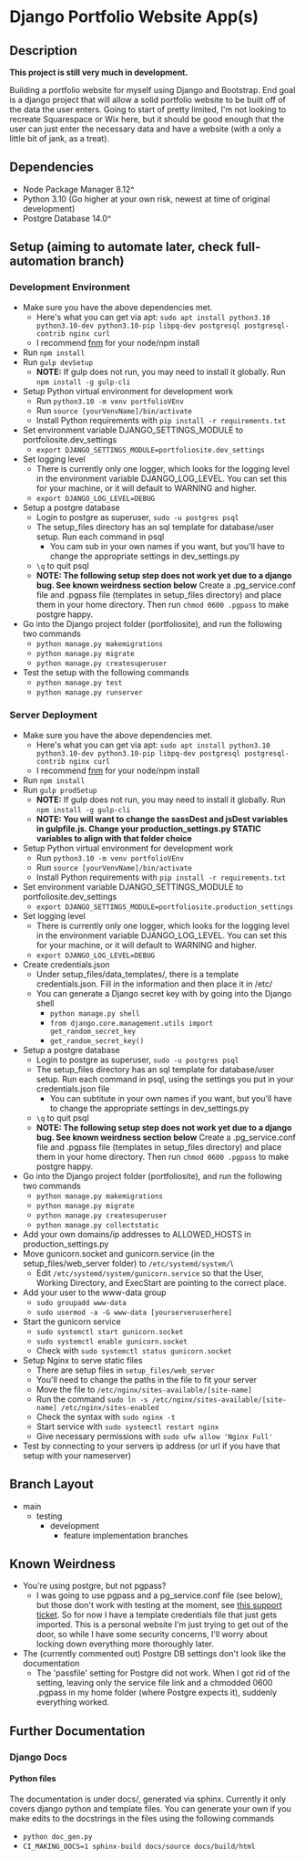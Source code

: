 # Django Portfolio Website App(s)

## Description

**This project is still very much in development.**

Building a portfolio website for myself using Django and Bootstrap. End goal is a django project that will allow a solid portfolio website to be built off of the data the user enters. Going to start of pretty limited, I'm not looking to recreate Squarespace or Wix here, but it should be good enough that the user can just enter the necessary data and have a website (with a only a little bit of jank, as a treat).

## Dependencies

- Node Package Manager 8.12^
- Python 3.10 (Go higher at your own risk, newest at time of original development)
- Postgre Database 14.0^

## Setup (aiming to automate later, check full-automation branch)

### Development Environment

- Make sure you have the above dependencies met.
  - Here's what you can get via apt: `sudo apt install python3.10 python3.10-dev python3.10-pip libpq-dev postgresql postgresql-contrib nginx curl`
  - I recommend [fnm](https://github.com/Schniz/fnm#using-a-script-macoslinux) for your node/npm install
- Run `npm install`
- Run `gulp devSetup`
  - **NOTE:** If gulp does not run, you may need to install it globally. Run `npm install -g gulp-cli`
- Setup Python virtual environment for development work
  - Run `python3.10 -m venv portfolioVEnv`
  - Run `source [yourVenvName]/bin/activate`
  - Install Python requirements with `pip install -r requirements.txt`
- Set environment variable DJANGO_SETTINGS_MODULE to portfoliosite.dev_settings
  - `export DJANGO_SETTINGS_MODULE=portfoliosite.dev_settings`
- Set logging level
  - There is currently only one logger, which looks for the logging level in the environment variable
  DJANGO_LOG_LEVEL. You can set this for your machine, or it will default to WARNING and higher.
  - `export DJANGO_LOG_LEVEL=DEBUG`
- Setup a postgre database
  - Login to postgre as superuser, `sudo -u postgres psql`
  - The setup_files directory has an sql template for database/user setup. Run each command in psql
    - You cam sub in your own names if you want, but you'll have to change the appropriate settings in dev_settings.py
  - `\q` to quit psql
  - **NOTE: The following setup step does not work yet due to a django bug. See known weirdness section below**  Create a .pg_service.conf file and .pgpass file (templates in setup_files directory) and place them in your home directory. Then run `chmod 0600 .pgpass` to make postgre happy.
- Go into the Django project folder (portfoliosite), and run the following two commands
  - `python manage.py makemigrations`
  - `python manage.py migrate`
  - `python manage.py createsuperuser`
- Test the setup with the following commands
  - `python manage.py test`
  - `python manage.py runserver`

### Server Deployment

- Make sure you have the above dependencies met.
  - Here's what you can get via apt: `sudo apt install python3.10 python3.10-dev python3.10-pip libpq-dev postgresql postgresql-contrib nginx curl`
  - I recommend [fnm](https://github.com/Schniz/fnm#using-a-script-macoslinux) for your node/npm install
- Run `npm install`
- Run `gulp prodSetup`
  - **NOTE:** If gulp does not run, you may need to install it globally. Run `npm install -g gulp-cli`
  - **NOTE: You will want to change the sassDest and jsDest variables in gulpfile.js. Change your production_settings.py STATIC variables to align with that folder choice**
- Setup Python virtual environment for development work
  - Run `python3.10 -m venv portfolioVEnv`
  - Run `source [yourVenvName]/bin/activate`
  - Install Python requirements with `pip install -r requirements.txt`
- Set environment variable DJANGO_SETTINGS_MODULE to portfoliosite.dev_settings
  - `export DJANGO_SETTINGS_MODULE=portfoliosite.production_settings`
- Set logging level
  - There is currently only one logger, which looks for the logging level in the environment variable
  DJANGO_LOG_LEVEL. You can set this for your machine, or it will default to WARNING and higher.
  - `export DJANGO_LOG_LEVEL=DEBUG`
- Create credentials.json
  - Under setup_files/data_templates/, there is a template credentials.json. Fill in the information
  and then place it in /etc/
  - You can generate a Django secret key with by going into the Django shell
    - `python manage.py shell`
    -  `from django.core.management.utils import get_random_secret_key`
    -  `get_random_secret_key()`
- Setup a postgre database
  - Login to postgre as superuser, `sudo -u postgres psql`
  - The setup_files directory has an sql template for database/user setup. Run each command in psql, using the settings you put in your credentials.json file
    - You can subtitute in your own names if you want, but you'll have to change the appropriate settings in dev_settings.py
  - `\q` to quit psql
  - **NOTE: The following setup step does not work yet due to a django bug. See known weirdness section below**  Create a .pg_service.conf file and .pgpass file (templates in setup_files directory) and place them in your home directory. Then run `chmod 0600 .pgpass` to make postgre happy.
- Go into the Django project folder (portfoliosite), and run the following two commands
  - `python manage.py makemigrations`
  - `python manage.py migrate`
  - `python manage.py createsuperuser`
  - `python manage.py collectstatic`
- Add your own domains/ip addresses to ALLOWED_HOSTS in production_settings.py
- Move gunicorn.socket and gunicorn.service (in the setup_files/web_server folder) to `/etc/systemd/system/`\
  - Edit `/etc/systemd/system/gunicorn.service` so that the User, Working Directory, and ExecStart are pointing to the correct place.
- Add your user to the www-data group
  - `sudo groupadd www-data`
  - `sudo usermod -a -G www-data [yourserveruserhere]`
- Start the gunicorn service
  - `sudo systemctl start gunicorn.socket`
  - `sudo systemctl enable gunicorn.socket`
  - Check with `sudo systemctl status gunicorn.socket`
- Setup Nginx to serve static files
  - There are setup files in `setup_files/web_server`
  - You'll need to change the paths in the file to fit your server
  - Move the file to `/etc/nginx/sites-available/[site-name]`
  - Run the command `sudo ln -s /etc/nginx/sites-available/[site-name] /etc/nginx/sites-enabled`
  - Check the syntax with `sudo nginx -t`
  - Start service with `sudo systemctl restart nginx`
  - Give necessary permissions with `sudo ufw allow 'Nginx Full'`
- Test by connecting to your servers ip address (or url if you have that setup with your nameserver)

## Branch Layout

- main
  - testing
    - development
      - feature implementation branches

## Known Weirdness

- You're using postgre, but not pgpass?
  - I was going to use pgpass and a pg_service.conf file (see below), but those don't work with testing at the moment, see [this support ticket](https://code.djangoproject.com/ticket/33685). So for now I have a template credentials file that just gets imported. This is a personal website I'm just trying
  to get out of the door, so while I have some security concerns, I'll worry about locking down everything more thoroughly later.
- The (currently commented out) Postgre DB settings don't look like the documentation
  - The 'passfile' setting for Postgre did not work. When I got rid of the setting, leaving only the service file link and a chmodded 0600 .pgpass in my home folder (where Postgre expects it), suddenly everything worked.

## Further Documentation

### Django Docs

#### Python files

The documentation is under docs/, generated via sphinx. Currently it only covers django python and template files. You can generate your own if you make edits to the docstrings in the files using the following commands

- `python doc_gen.py`
- `CI_MAKING_DOCS=1 sphinx-build docs/source docs/build/html`
